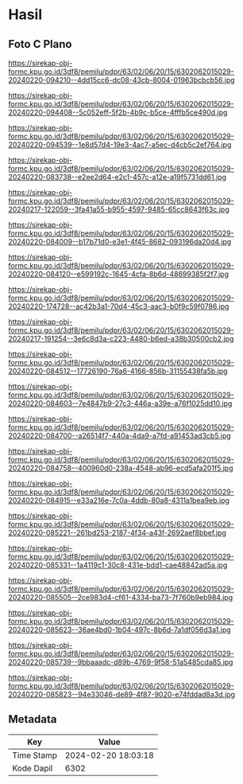 # Hasil

## Foto C Plano

https://sirekap-obj-formc.kpu.go.id/3df8/pemilu/pdpr/63/02/06/20/15/6302062015029-20240220-094210--4dd15cc6-dc08-43cb-8004-01963bcbcb56.jpg

https://sirekap-obj-formc.kpu.go.id/3df8/pemilu/pdpr/63/02/06/20/15/6302062015029-20240220-094408--5c052eff-5f2b-4b9c-b5ce-4fffb5ce490d.jpg

https://sirekap-obj-formc.kpu.go.id/3df8/pemilu/pdpr/63/02/06/20/15/6302062015029-20240220-094539--1e8d57d4-19e3-4ac7-a5ec-d4cb5c2ef764.jpg

https://sirekap-obj-formc.kpu.go.id/3df8/pemilu/pdpr/63/02/06/20/15/6302062015029-20240220-083738--e2ee2d64-e2c1-457c-a12e-a19f5731dd61.jpg

https://sirekap-obj-formc.kpu.go.id/3df8/pemilu/pdpr/63/02/06/20/15/6302062015029-20240217-122059--3fa41a55-b955-4597-9485-65cc8643f63c.jpg

https://sirekap-obj-formc.kpu.go.id/3df8/pemilu/pdpr/63/02/06/20/15/6302062015029-20240220-084009--b17b71d0-e3e1-4f45-8682-093196da20d4.jpg

https://sirekap-obj-formc.kpu.go.id/3df8/pemilu/pdpr/63/02/06/20/15/6302062015029-20240220-084120--e599192c-1645-4cfa-8b6d-48699385f2f7.jpg

https://sirekap-obj-formc.kpu.go.id/3df8/pemilu/pdpr/63/02/06/20/15/6302062015029-20240220-174728--ac42b3a1-70d4-45c3-aac3-b0f9c59f0786.jpg

https://sirekap-obj-formc.kpu.go.id/3df8/pemilu/pdpr/63/02/06/20/15/6302062015029-20240217-191254--3e6c8d3a-c223-4480-b6ed-a38b30500cb2.jpg

https://sirekap-obj-formc.kpu.go.id/3df8/pemilu/pdpr/63/02/06/20/15/6302062015029-20240220-084512--17726190-76a6-4166-856b-31155438fa5b.jpg

https://sirekap-obj-formc.kpu.go.id/3df8/pemilu/pdpr/63/02/06/20/15/6302062015029-20240220-084603--7e4847b9-27c3-446a-a39e-a76f1025dd10.jpg

https://sirekap-obj-formc.kpu.go.id/3df8/pemilu/pdpr/63/02/06/20/15/6302062015029-20240220-084700--a26514f7-440a-4da9-a7fd-a91453ad3cb5.jpg

https://sirekap-obj-formc.kpu.go.id/3df8/pemilu/pdpr/63/02/06/20/15/6302062015029-20240220-084758--400960d0-238a-4548-ab96-ecd5afa201f5.jpg

https://sirekap-obj-formc.kpu.go.id/3df8/pemilu/pdpr/63/02/06/20/15/6302062015029-20240220-084915--e33a216e-7c0a-4ddb-80a8-4311a1bea9eb.jpg

https://sirekap-obj-formc.kpu.go.id/3df8/pemilu/pdpr/63/02/06/20/15/6302062015029-20240220-085221--261bd253-2187-4f34-a43f-2692aef8bbef.jpg

https://sirekap-obj-formc.kpu.go.id/3df8/pemilu/pdpr/63/02/06/20/15/6302062015029-20240220-085331--1a4119c1-30c8-431e-bdd1-cae48842ad5a.jpg

https://sirekap-obj-formc.kpu.go.id/3df8/pemilu/pdpr/63/02/06/20/15/6302062015029-20240220-085505--2ce983d4-cf61-4334-ba73-7f760b9eb984.jpg

https://sirekap-obj-formc.kpu.go.id/3df8/pemilu/pdpr/63/02/06/20/15/6302062015029-20240220-085623--36ae4bd0-1b04-497c-8b6d-7a1df056d3a1.jpg

https://sirekap-obj-formc.kpu.go.id/3df8/pemilu/pdpr/63/02/06/20/15/6302062015029-20240220-085739--9bbaaadc-d89b-4769-9f58-51a5485cda85.jpg

https://sirekap-obj-formc.kpu.go.id/3df8/pemilu/pdpr/63/02/06/20/15/6302062015029-20240220-085823--94e33046-de89-4f87-9020-e74fddad8a3d.jpg


## Metadata

| Key        | Value               |
| ---------- | ------------------- |
| Time Stamp | 2024-02-20 18:03:18 |
| Kode Dapil | 6302                |



